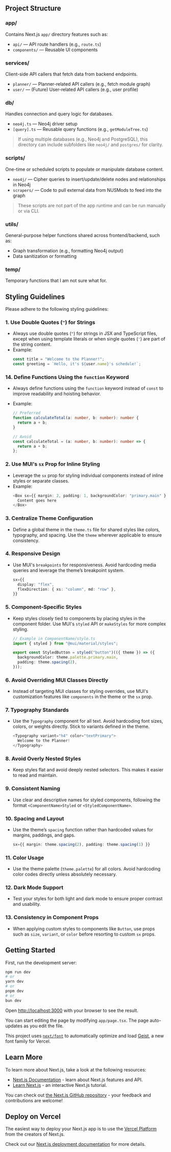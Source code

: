 ## Project Structure

### app/

Contains Next.js `app/` directory features such as:

- `api/` — API route handlers (e.g., `route.ts`)
- `components/` — Reusable UI components

### services/

Client-side API callers that fetch data from backend endpoints.

- `planner/` — Planner-related API callers (e.g., fetch module graph)
- `user/` — (Future) User-related API callers (e.g., user profile)

### db/

Handles connection and query logic for databases.

- `neo4j.ts` — Neo4j driver setup
- `[query].ts` — Reusable query functions (e.g., `getModuleTree.ts`)

> If using multiple databases (e.g., Neo4j and PostgreSQL), this directory can include subfolders like `neo4j/` and `postgres/` for clarity.

### scripts/

One-time or scheduled scripts to populate or manipulate database content.

- `neo4j/` — Cipher queries to insert/update/delete nodes and relationships in Neo4j
- `scrapers/` — Code to pull external data from NUSMods to feed into the graph

> These scripts are not part of the app runtime and can be run manually or via CLI.

### utils/

General-purpose helper functions shared across frontend/backend, such as:

- Graph transformation (e.g., formatting Neo4j output)
- Data sanitization or formatting

### temp/

Temporary functions that I am not sure what for.

## Styling Guidelines

Please adhere to the following styling guidelines:

### 1. Use Double Quotes (`"`) for Strings

- Always use double quotes (`"`) for strings in JSX and TypeScript files, except when using template literals or when single quotes (`'`) are part of the string content.
- Example:
  ```typescript
  const title = "Welcome to the Planner!";
  const greeting = `Hello, it's ${user.name}'s schedule!`;
  ```

### 14. Define Functions Using the `function` Keyword

- Always define functions using the `function` keyword instead of `const` to improve readability and hoisting behavior.
- Example:

  ```typescript
  // Preferred
  function calculateTotal(a: number, b: number): number {
    return a + b;
  }

  // Avoid
  const calculateTotal = (a: number, b: number): number => {
    return a + b;
  };
  ```

### 2. Use MUI's `sx` Prop for Inline Styling

- Leverage the `sx` prop for styling individual components instead of inline styles or separate classes.
- Example:
  ```typescript
  <Box sx={{ margin: 2, padding: 1, backgroundColor: "primary.main" }}>
    Content goes here
  </Box>
  ```

### 3. Centralize Theme Configuration

- Define a global theme in the `theme.ts` file for shared styles like colors, typography, and spacing. Use the `theme` wherever applicable to ensure consistency.

### 4. Responsive Design

- Use MUI's `breakpoints` for responsiveness. Avoid hardcoding media queries and leverage the theme’s breakpoint system.
  ```typescript
  sx={{
    display: "flex",
    flexDirection: { xs: "column", md: "row" },
  }}
  ```

### 5. Component-Specific Styles

- Keep styles closely tied to components by placing styles in the component folder. Use MUI's `styled` API or `makeStyles` for more complex styling.

  ```typescript
  // Example in ComponentName/style.ts
  import { styled } from "@mui/material/styles";

  export const StyledButton = styled("button")(({ theme }) => ({
    backgroundColor: theme.palette.primary.main,
    padding: theme.spacing(2),
  }));
  ```

### 6. Avoid Overriding MUI Classes Directly

- Instead of targeting MUI classes for styling overrides, use MUI's customization features like `components` in the theme or the `sx` prop.

### 7. Typography Standards

- Use the `Typography` component for all text. Avoid hardcoding font sizes, colors, or weights directly. Stick to variants defined in the theme.
  ```typescript
  <Typography variant="h4" color="textPrimary">
    Welcome to the Planner!
  </Typography>
  ```

### 8. Avoid Overly Nested Styles

- Keep styles flat and avoid deeply nested selectors. This makes it easier to read and maintain.

### 9. Consistent Naming

- Use clear and descriptive names for styled components, following the format `<ComponentName>Styled` or `<StyledComponentName>`.

### 10. Spacing and Layout

- Use the theme’s `spacing` function rather than hardcoded values for margins, paddings, and gaps.
  ```typescript
  sx={{ margin: theme.spacing(2), padding: theme.spacing(1) }}
  ```

### 11. Color Usage

- Use the theme palette (`theme.palette`) for all colors. Avoid hardcoding color codes directly unless absolutely necessary.

### 12. Dark Mode Support

- Test your styles for both light and dark mode to ensure proper contrast and usability.

### 13. Consistency in Component Props

- When applying custom styles to components like `Button`, use props such as `size`, `variant`, or `color` before resorting to custom `sx` props.

## Getting Started

First, run the development server:

```bash
npm run dev
# or
yarn dev
# or
pnpm dev
# or
bun dev
```

Open [http://localhost:3000](http://localhost:3000) with your browser to see the result.

You can start editing the page by modifying `app/page.tsx`. The page auto-updates as you edit the file.

This project uses [`next/font`](https://nextjs.org/docs/app/building-your-application/optimizing/fonts) to automatically optimize and load [Geist](https://vercel.com/font), a new font family for Vercel.

## Learn More

To learn more about Next.js, take a look at the following resources:

- [Next.js Documentation](https://nextjs.org/docs) - learn about Next.js features and API.
- [Learn Next.js](https://nextjs.org/learn) - an interactive Next.js tutorial.

You can check out [the Next.js GitHub repository](https://github.com/vercel/next.js) - your feedback and contributions are welcome!

## Deploy on Vercel

The easiest way to deploy your Next.js app is to use the [Vercel Platform](https://vercel.com/new?utm_medium=default-template&filter=next.js&utm_source=create-next-app&utm_campaign=create-next-app-readme) from the creators of Next.js.

Check out our [Next.js deployment documentation](https://nextjs.org/docs/app/building-your-application/deploying) for more details.
